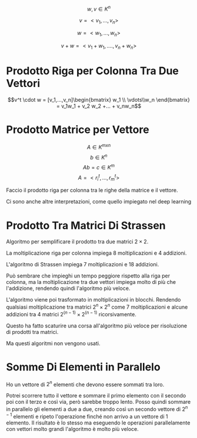 $$w,v \in K^n$$

$$v=<v_1,...,v_n>$$

$$w = <w_1,...,w_n>$$

$$v + w = <v_1 + w_1,....,v_n + w_n>$$

# Prodotto Riga per Colonna Tra Due Vettori

$$v^t \cdot w = [v_1,...,v_n]\begin{bmatrix}
w_1 \\ \vdots\\w_n
\end{bmatrix} = v_1w_1 + v_2 w_2 +... + v_nw_n$$

# Prodotto Matrice per Vettore

$$A \in K^{mxn}$$
$$b \in K^n$$
$$Ab = c \in K^m$$
$$A = <r_i^t,...,r_m^t>$$

Faccio il prodotto riga per colonna tra le righe della matrice e il vettore.

Ci sono anche altre interpretazioni, come quello impiegato nel deep learning

# Prodotto Tra Matrici Di Strassen

Algoritmo per semplificare il prodotto tra due matrici $2 \times 2$.

La moltiplicazione riga per colonna impiega 8 moltiplicazioni e 4 addizioni.

L'algoritmo di Strassen impiega 7 moltiplicazioni e 18 addizioni.

Può sembrare che impieghi un tempo peggiore rispetto alla riga per colonna, ma la moltiplicazione tra due vettori impiega molto di più che l'addizione, rendendo quindi l'algoritmo più veloce.

L'algoritmo viene poi trasformato in moltiplicazioni in blocchi. Rendendo qualsiasi moltiplicazione tra matrici $2^n \times 2^n$  come 7 moltiplicazioni e alcune addizioni tra 4 matrici $2^{(n-1)} \times 2^{(n-1)}$ ricorsivamente.

Questo ha fatto scaturire una corsa all'algoritmo più veloce per risoluzione di prodotti tra matrici.

Ma questi algoritmi non vengono usati.

# Somme Di Elementi in Parallelo

Ho un vettore di $2^n$ elementi che devono essere sommati tra loro.

Potrei scorrere tutto il vettore e sommare il primo elemento con il secondo poi con il terzo e così via, però sarebbe troppo lento. Posso quindi sommare in parallelo gli elementi a due a due, creando così un secondo vettore di $2^{n-1}$ elementi e ripeto l'operazione finché non arrivo a un vettore di 1 elemento. Il risultato è lo stesso ma eseguendo le operazioni parallelamente con vettori molto grandi l'algoritmo è molto più veloce.